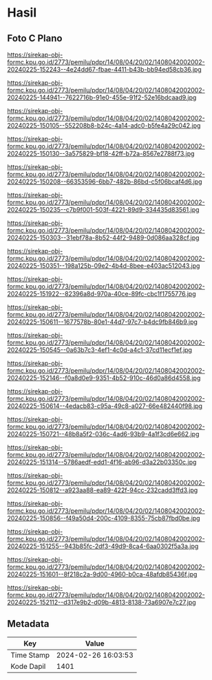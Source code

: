# Hasil

## Foto C Plano

https://sirekap-obj-formc.kpu.go.id/2773/pemilu/pdpr/14/08/04/20/02/1408042002002-20240225-152243--4e24dd67-fbae-4411-b43b-bb94ed58cb36.jpg

https://sirekap-obj-formc.kpu.go.id/2773/pemilu/pdpr/14/08/04/20/02/1408042002002-20240225-144941--7622716b-91e0-455e-91f2-52e16bdcaad9.jpg

https://sirekap-obj-formc.kpu.go.id/2773/pemilu/pdpr/14/08/04/20/02/1408042002002-20240225-150105--552208b8-b24c-4a14-adc0-b5fe4a29c042.jpg

https://sirekap-obj-formc.kpu.go.id/2773/pemilu/pdpr/14/08/04/20/02/1408042002002-20240225-150130--3a575829-bf18-42ff-b72a-8567e2788f73.jpg

https://sirekap-obj-formc.kpu.go.id/2773/pemilu/pdpr/14/08/04/20/02/1408042002002-20240225-150208--66353596-6bb7-482b-86bd-c5f06bcaf4d6.jpg

https://sirekap-obj-formc.kpu.go.id/2773/pemilu/pdpr/14/08/04/20/02/1408042002002-20240225-150235--c7b9f001-503f-4221-89d9-334435d83561.jpg

https://sirekap-obj-formc.kpu.go.id/2773/pemilu/pdpr/14/08/04/20/02/1408042002002-20240225-150303--31ebf78a-8b52-44f2-9489-0d086aa328cf.jpg

https://sirekap-obj-formc.kpu.go.id/2773/pemilu/pdpr/14/08/04/20/02/1408042002002-20240225-150351--198a125b-09e2-4b4d-8bee-e403ac512043.jpg

https://sirekap-obj-formc.kpu.go.id/2773/pemilu/pdpr/14/08/04/20/02/1408042002002-20240225-151922--82396a8d-970a-40ce-89fc-cbc1f1755776.jpg

https://sirekap-obj-formc.kpu.go.id/2773/pemilu/pdpr/14/08/04/20/02/1408042002002-20240225-150611--1677578b-80e1-44d7-97c7-b4dc9fb846b9.jpg

https://sirekap-obj-formc.kpu.go.id/2773/pemilu/pdpr/14/08/04/20/02/1408042002002-20240225-150545--0a63b7c3-4ef1-4c0d-a4c1-37cd11ecf1ef.jpg

https://sirekap-obj-formc.kpu.go.id/2773/pemilu/pdpr/14/08/04/20/02/1408042002002-20240225-152146--f0a8d0e9-9351-4b52-910c-46d0a86d4558.jpg

https://sirekap-obj-formc.kpu.go.id/2773/pemilu/pdpr/14/08/04/20/02/1408042002002-20240225-150614--4edacb83-c95a-49c8-a027-66e482440f98.jpg

https://sirekap-obj-formc.kpu.go.id/2773/pemilu/pdpr/14/08/04/20/02/1408042002002-20240225-150721--48b8a5f2-036c-4ad6-93b9-4a1f3cd6e662.jpg

https://sirekap-obj-formc.kpu.go.id/2773/pemilu/pdpr/14/08/04/20/02/1408042002002-20240225-151314--5786aedf-edd1-4f16-ab96-d3a22b03350c.jpg

https://sirekap-obj-formc.kpu.go.id/2773/pemilu/pdpr/14/08/04/20/02/1408042002002-20240225-150812--a923aa88-ea89-422f-94cc-232cadd3ffd3.jpg

https://sirekap-obj-formc.kpu.go.id/2773/pemilu/pdpr/14/08/04/20/02/1408042002002-20240225-150856--f49a50d4-200c-4109-8355-75cb87fbd0be.jpg

https://sirekap-obj-formc.kpu.go.id/2773/pemilu/pdpr/14/08/04/20/02/1408042002002-20240225-151255--943b85fc-2df3-49d9-8ca4-6aa0302f5a3a.jpg

https://sirekap-obj-formc.kpu.go.id/2773/pemilu/pdpr/14/08/04/20/02/1408042002002-20240225-151601--8f218c2a-9d00-4960-b0ca-48afdb85436f.jpg

https://sirekap-obj-formc.kpu.go.id/2773/pemilu/pdpr/14/08/04/20/02/1408042002002-20240225-152112--d317e9b2-d09b-4813-8138-73a6907e7c27.jpg


## Metadata

| Key        | Value               |
| ---------- | ------------------- |
| Time Stamp | 2024-02-26 16:03:53 |
| Kode Dapil | 1401                |




